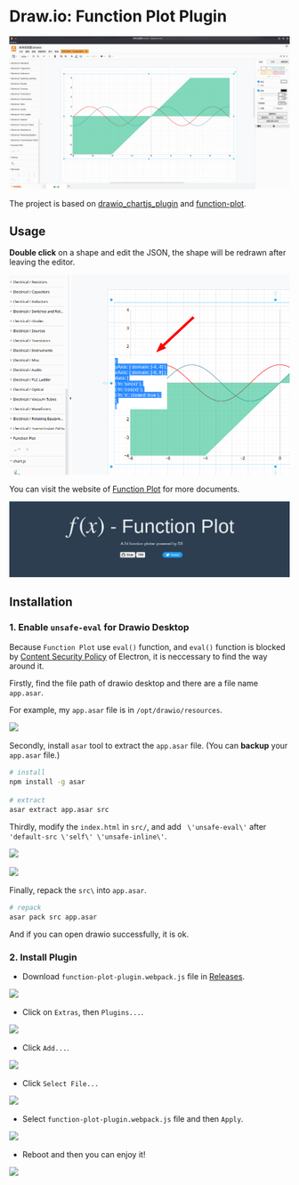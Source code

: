 # Draw.io: Function Plot Plugin

![](images/2022-04-10-00-49-22.png)

<!-- ![](https://picgo-1258602555.cos.ap-nanjing.myqcloud.com/20220410000426.png) -->

The project is based on [drawio_chartjs_plugin](https://github.com/nopeslide/drawio_chartjs_plugin) and [function-plot](https://mauriciopoppe.github.io/function-plot/).

## Usage

**Double click** on a shape and edit the JSON, the shape will be redrawn after leaving the editor.

![](images/2022-04-10-00-49-48.png)

<!-- ![](https://picgo-1258602555.cos.ap-nanjing.myqcloud.com/20220410000510.png) -->

You can visit the website of [Function Plot](https://mauriciopoppe.github.io/function-plot/) for more documents.

[![](images/2022-04-10-00-50-04.png)](https://mauriciopoppe.github.io/function-plot/)

<!-- [![](https://picgo-1258602555.cos.ap-nanjing.myqcloud.com/20220410000852.png)](https://mauriciopoppe.github.io/function-plot/) -->

## Installation

### 1. Enable `unsafe-eval` for Drawio Desktop

Because `Function Plot` use `eval()` function, and `eval()` function is blocked by [Content Security Policy](https://developer.mozilla.org/en-US/docs/Web/HTTP/Headers/Content-Security-Policy) of Electron, it is neccessary to find the way around it.

Firstly, find the file path of drawio desktop and there are a file name `app.asar`.

For example, my `app.asar` file is in `/opt/drawio/resources`.

![](https://picgo-1258602555.cos.ap-nanjing.myqcloud.com/20220410002932.png)

Secondly, install `asar` tool to extract the `app.asar` file. (You can **backup** your `app.asar` file.)

```sh
# install
npm install -g asar

# extract
asar extract app.asar src
```

Thirdly, modify the `index.html` in `src/`, and add ` \'unsafe-eval\'` after `'default-src \'self\' \'unsafe-inline\'`.

![](https://picgo-1258602555.cos.ap-nanjing.myqcloud.com/20220410003428.png)

![](https://picgo-1258602555.cos.ap-nanjing.myqcloud.com/20220410003458.png)

Finally, repack the `src\` into `app.asar`.

```sh
# repack
asar pack src app.asar
```

And if you can open drawio successfully, it is ok.


### 2. Install Plugin

- Download `function-plot-plugin.webpack.js` file in [Releases](https://github.com/OrangeX4/drawio-function-plot-plugin/releases/).

![](https://picgo-1258602555.cos.ap-nanjing.myqcloud.com/20220410004358.png)

- Click on `Extras`, then `Plugins...`.

![](https://picgo-1258602555.cos.ap-nanjing.myqcloud.com/20220410004138.png)

- Click `Add...`.

![](https://picgo-1258602555.cos.ap-nanjing.myqcloud.com/20220410004206.png)

- Click `Select File...`

![](https://picgo-1258602555.cos.ap-nanjing.myqcloud.com/20220410004252.png)

- Select `function-plot-plugin.webpack.js` file and then `Apply`.

![](https://picgo-1258602555.cos.ap-nanjing.myqcloud.com/20220410004616.png)

- Reboot and then you can enjoy it!

![](https://picgo-1258602555.cos.ap-nanjing.myqcloud.com/20220410004703.png)
